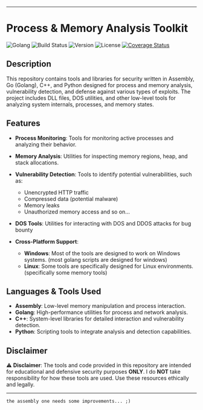 
---

# Process & Memory Analysis Toolkit

![Golang](https://camo.githubusercontent.com/71a6285538ba19212f6d670be3a9a1a7c1a21f9f6865db3b3251206aadde7c34/68747470733a2f2f696d672e736869656c64732e696f2f62616467652f546f6f6c732532302532362532305265736f7572636573253230417661696c61626c652d3139302d336338356434)
![Build Status](https://img.shields.io/badge/build-passing-brightgreen)
![Version](https://img.shields.io/badge/version-1.0.0-blue)
![License](https://img.shields.io/badge/license-MIT-yellow)
[![Coverage Status](https://coveralls.io/repos/github/tuo-username/tuo-repository/badge.svg)](https://coveralls.io/github/tuo-username/tuo-repository)


## Description

This repository contains tools and libraries for security written in Assembly, Go (Golang), C++, and Python designed for process and memory analysis, vulnerability detection, and defense against various types of exploits. The project includes DLL files, DOS utilities, and other low-level tools for analyzing system internals, processes, and memory states.

## Features

- **Process Monitoring**: Tools for monitoring active processes and analyzing their behavior.
- **Memory Analysis**: Utilities for inspecting memory regions, heap, and stack allocations.
- **Vulnerability Detection**: Tools to identify potential vulnerabilities, such as:
  - Unencrypted HTTP traffic
  - Compressed data (potential malware)
  - Memory leaks
  - Unauthorized memory access
    and so on...
    
- **DOS Tools**: Utilities for interacting with DOS and DDOS attacks for bug bounty 
- **Cross-Platform Support**:
  - **Windows**: Most of the tools are designed to work on Windows systems. (most golang scripts are designed for windows)
  - **Linux**: Some tools are specifically designed for Linux environments.(specifically some memory tools)

## Languages & Tools Used

- **Assembly**: Low-level memory manipulation and process interaction.
- **Golang**: High-performance utilities for process and network analysis.
- **C++**: System-level libraries for detailed interaction and vulnerability detection.
- **Python**: Scripting tools to integrate analysis and detection capabilities.

## Disclaimer

⚠️ **Disclaimer**: The tools and code provided in this repository are intended for educational and defensive security purposes **ONLY**. I do **NOT** take responsibility for how these tools are used. Use these resources ethically and legally.

---

```text
the assembly one needs some improvements... ;)
```
